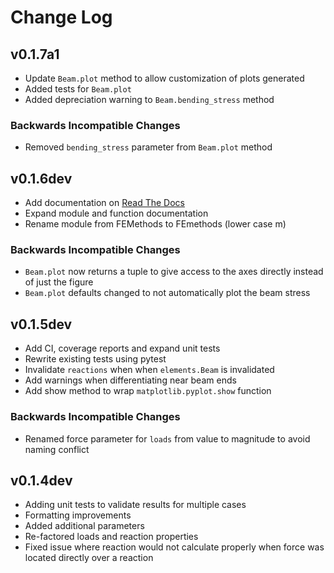 # Change Log

## v0.1.7a1
- Update `Beam.plot` method to allow customization of plots generated
- Added tests for `Beam.plot`
- Added depreciation warning to `Beam.bending_stress` method

### Backwards Incompatible Changes
- Removed `bending_stress` parameter from `Beam.plot` method
    

## v0.1.6dev
 - Add documentation on [Read The Docs](https://femethods.readthedocs.io/en/latest/index.html)
 - Expand module and function documentation
 - Rename module from FEMethods to FEmethods (lower case m)

### Backwards Incompatible Changes
 - `Beam.plot` now returns a tuple to give access to the axes directly instead of just the figure
 - `Beam.plot` defaults changed to not automatically plot the beam stress

## v0.1.5dev
 - Add CI, coverage reports and expand unit tests
 - Rewrite existing tests using pytest
 - Invalidate `reactions` when when `elements.Beam` is invalidated
 - Add warnings when differentiating near beam ends
 - Add show method to wrap `matplotlib.pyplot.show` function

### Backwards Incompatible Changes
 - Renamed force parameter for `loads` from value to magnitude to avoid naming conflict

## v0.1.4dev
 - Adding unit tests to validate results for multiple cases
 - Formatting improvements
 - Added additional parameters
 - Re-factored loads and reaction properties
 - Fixed issue where reaction would not calculate properly when force was
   located directly over a reaction
